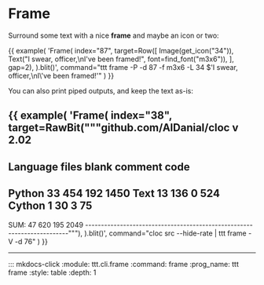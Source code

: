 # Frame

Surround some text with a nice **frame** and maybe an icon or two:

{{ example(
    'Frame(
        index="87",
        target=Row([
            Image(get_icon("34")),
            Text("I swear, officer,\\nI\'ve been framed!", font=find_font("m3x6")),
        ], gap=2),
    ).blit()',
    command="ttt frame -P -d 87 -f m3x6 -L 34 $'I swear, officer,\\nI\\'ve been framed!'"
) }}

You can also print piped outputs, and keep the text as-is:

{{ example(
    'Frame(
        index="38",
        target=RawBit("""github.com/AlDanial/cloc v 2.02
------------------------------------------------------------------------
Language              files          blank        comment           code
------------------------------------------------------------------------
Python                   33            454            192           1450
Text                     13            136              0            524
Cython                    1             30              3             75
------------------------------------------------------------------------
SUM:                     47            620            195           2049
------------------------------------------------------------------------"""),
    ).blit()',
    command="cloc src --hide-rate | ttt frame -V -d 76"
) }}

---

::: mkdocs-click
    :module: ttt.cli.frame
    :command: frame
    :prog_name: ttt frame
    :style: table
    :depth: 1
